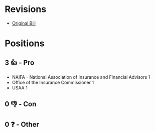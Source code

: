 # Revisions
* [Original Bill](1/)

# Positions
## 3 👍 - Pro
* NAIFA - National Association of Insurance and Financial Advisors 1
* Office of the Insurance Commissioner 1
* USAA 1

## 0 👎 - Con

## 0 ❓ - Other
